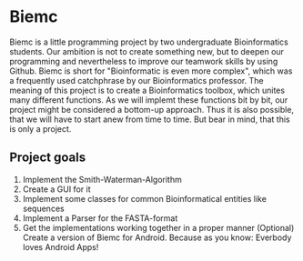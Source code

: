 Biemc
=====

Biemc is a little programming project by two undergraduate Bioinformatics students. Our ambition is not to create something 
new, but to deepen our programming and nevertheless to improve our teamwork skills by using Github.
Biemc is short for "Bioinformatic is even more complex", which was a frequently used catchphrase by our Bioinformatics professor.
The meaning of this project is to create a Bioinformatics toolbox, which unites many different functions. As we will implemt these 
functions bit by bit, our project might be considered a bottom-up approach. Thus it is also possible, that we will have 
to start anew from time to time. But bear in mind, that this is only a project. 

Project goals
-------------

1. Implement the Smith-Waterman-Algorithm
2. Create a GUI for it
3. Implement some classes for common Bioinformatical entities like sequences
4. Implement a Parser for the FASTA-format
5. Get the implementations working together in a proper manner
(Optional) Create a version of Biemc for Android. Because as you know: Everbody loves Android Apps!
